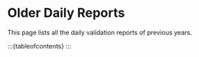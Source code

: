 # Older Daily Reports

This page lists all the daily validation reports of previous years.


:::{tableofcontents}
:::
